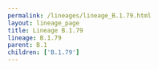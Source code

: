 ```yaml
---
permalink: /lineages/lineage_B.1.79.html
layout: lineage_page
title: Lineage B.1.79
lineage: B.1.79
parent: B.1
children: ['B.1.79']
---
```

